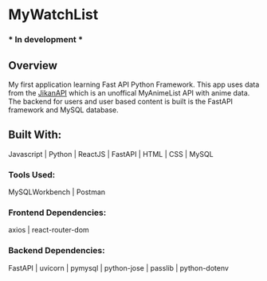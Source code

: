 # MyWatchList   
### * In development *      

## Overview   
My first application learning Fast API Python Framework. This app uses data from the [JikanAPI](https://jikan.moe/) which is an unoffical MyAnimeList API with anime data. The backend for users and user based content is built is the FastAPI framework and MySQL database.

## Built With:     
Javascript | Python | ReactJS | FastAPI | HTML | CSS | MySQL  

### Tools Used:
MySQLWorkbench | Postman 

### Frontend Dependencies:   
axios | react-router-dom   

### Backend Dependencies:  
FastAPI | uvicorn | pymysql | python-jose | passlib | python-dotenv 